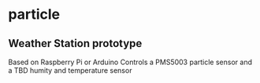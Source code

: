 # particle
## Weather Station prototype
Based on Raspberry Pi or Arduino
Controls a PMS5003 particle sensor and a TBD humity and temperature sensor

